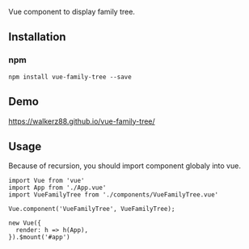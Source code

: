 Vue component to display family tree.

## Installation
### npm
```
npm install vue-family-tree --save
```
## Demo
https://walkerz88.github.io/vue-family-tree/
## Usage
Because of recursion, you should import component globaly into vue.
```
import Vue from 'vue'
import App from './App.vue'
import VueFamilyTree from './components/VueFamilyTree.vue'

Vue.component('VueFamilyTree', VueFamilyTree);

new Vue({
  render: h => h(App),
}).$mount('#app')

```